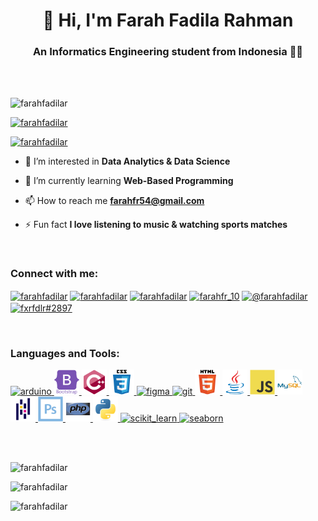 <h1 align="center">👋 Hi, I'm Farah Fadila Rahman</h1>
<h3 align="center">An Informatics Engineering student from Indonesia 👩‍💻</h3>

<br><br>

<p align="left"> <img src="https://komarev.com/ghpvc/?username=farahfadilar&label=Profile%20views&color=0e75b6&style=flat" alt="farahfadilar" /> </p>

<p align="left"> <a href="https://github.com/ryo-ma/github-profile-trophy"><img src="https://github-profile-trophy.vercel.app/?username=farahfadilar" alt="farahfadilar" /></a> </p>

<p align="left"> <a href="https://twitter.com/farahfadilar" target="blank"><img src="https://img.shields.io/twitter/follow/farahfadilar?logo=twitter&style=for-the-badge" alt="farahfadilar" /></a> </p>

- 🔭 I’m interested in **Data Analytics & Data Science**

- 🌱 I’m currently learning **Web-Based Programming**

- 📫 How to reach me **farahfr54@gmail.com**

- ⚡ Fun fact **I love listening to music & watching sports matches**

<br>

<h3 align="left">Connect with me:</h3>
<p align="left">
<a href="https://twitter.com/farahfadilar" target="blank"><img align="center" src="https://raw.githubusercontent.com/rahuldkjain/github-profile-readme-generator/master/src/images/icons/Social/twitter.svg" alt="farahfadilar" height="30" width="40" /></a>
<a href="https://linkedin.com/in/farahfadilar" target="blank"><img align="center" src="https://raw.githubusercontent.com/rahuldkjain/github-profile-readme-generator/master/src/images/icons/Social/linked-in-alt.svg" alt="farahfadilar" height="30" width="40" /></a>
<a href="https://kaggle.com/farahfadilar" target="blank"><img align="center" src="https://raw.githubusercontent.com/rahuldkjain/github-profile-readme-generator/master/src/images/icons/Social/kaggle.svg" alt="farahfadilar" height="30" width="40" /></a>
<a href="https://instagram.com/farahfr_10" target="blank"><img align="center" src="https://raw.githubusercontent.com/rahuldkjain/github-profile-readme-generator/master/src/images/icons/Social/instagram.svg" alt="farahfr_10" height="30" width="40" /></a>
<a href="https://medium.com/@farahfadilar" target="blank"><img align="center" src="https://raw.githubusercontent.com/rahuldkjain/github-profile-readme-generator/master/src/images/icons/Social/medium.svg" alt="@farahfadilar" height="30" width="40" /></a>
<a href="https://discord.gg/fxrfdlr#2897" target="blank"><img align="center" src="https://raw.githubusercontent.com/rahuldkjain/github-profile-readme-generator/master/src/images/icons/Social/discord.svg" alt="fxrfdlr#2897" height="30" width="40" /></a>
</p>

<br>

<h3 align="left">Languages and Tools:</h3>
<p align="left"> <a href="https://www.arduino.cc/" target="_blank" rel="noreferrer"> <img src="https://cdn.worldvectorlogo.com/logos/arduino-1.svg" alt="arduino" width="40" height="40"/> </a> <a href="https://getbootstrap.com" target="_blank" rel="noreferrer"> <img src="https://raw.githubusercontent.com/devicons/devicon/master/icons/bootstrap/bootstrap-plain-wordmark.svg" alt="bootstrap" width="40" height="40"/> </a> <a href="https://www.w3schools.com/cpp/" target="_blank" rel="noreferrer"> <img src="https://raw.githubusercontent.com/devicons/devicon/master/icons/cplusplus/cplusplus-original.svg" alt="cplusplus" width="40" height="40"/> </a> <a href="https://www.w3schools.com/css/" target="_blank" rel="noreferrer"> <img src="https://raw.githubusercontent.com/devicons/devicon/master/icons/css3/css3-original-wordmark.svg" alt="css3" width="40" height="40"/> </a> <a href="https://www.figma.com/" target="_blank" rel="noreferrer"> <img src="https://www.vectorlogo.zone/logos/figma/figma-icon.svg" alt="figma" width="40" height="40"/> </a> <a href="https://git-scm.com/" target="_blank" rel="noreferrer"> <img src="https://www.vectorlogo.zone/logos/git-scm/git-scm-icon.svg" alt="git" width="40" height="40"/> </a> <a href="https://www.w3.org/html/" target="_blank" rel="noreferrer"> <img src="https://raw.githubusercontent.com/devicons/devicon/master/icons/html5/html5-original-wordmark.svg" alt="html5" width="40" height="40"/> </a> <a href="https://www.java.com" target="_blank" rel="noreferrer"> <img src="https://raw.githubusercontent.com/devicons/devicon/master/icons/java/java-original.svg" alt="java" width="40" height="40"/> </a> <a href="https://developer.mozilla.org/en-US/docs/Web/JavaScript" target="_blank" rel="noreferrer"> <img src="https://raw.githubusercontent.com/devicons/devicon/master/icons/javascript/javascript-original.svg" alt="javascript" width="40" height="40"/> </a> <a href="https://www.mysql.com/" target="_blank" rel="noreferrer"> <img src="https://raw.githubusercontent.com/devicons/devicon/master/icons/mysql/mysql-original-wordmark.svg" alt="mysql" width="40" height="40"/> </a> <a href="https://pandas.pydata.org/" target="_blank" rel="noreferrer"> <img src="https://raw.githubusercontent.com/devicons/devicon/2ae2a900d2f041da66e950e4d48052658d850630/icons/pandas/pandas-original.svg" alt="pandas" width="40" height="40"/> </a> <a href="https://www.photoshop.com/en" target="_blank" rel="noreferrer"> <img src="https://raw.githubusercontent.com/devicons/devicon/master/icons/photoshop/photoshop-line.svg" alt="photoshop" width="40" height="40"/> </a> <a href="https://www.php.net" target="_blank" rel="noreferrer"> <img src="https://raw.githubusercontent.com/devicons/devicon/master/icons/php/php-original.svg" alt="php" width="40" height="40"/> </a> <a href="https://www.python.org" target="_blank" rel="noreferrer"> <img src="https://raw.githubusercontent.com/devicons/devicon/master/icons/python/python-original.svg" alt="python" width="40" height="40"/> </a> <a href="https://scikit-learn.org/" target="_blank" rel="noreferrer"> <img src="https://upload.wikimedia.org/wikipedia/commons/0/05/Scikit_learn_logo_small.svg" alt="scikit_learn" width="40" height="40"/> </a> <a href="https://seaborn.pydata.org/" target="_blank" rel="noreferrer"> <img src="https://seaborn.pydata.org/_images/logo-mark-lightbg.svg" alt="seaborn" width="40" height="40"/> </a> </p>

<br><br>

<p><img src="https://github-readme-stats.vercel.app/api/top-langs?username=farahfadilar&show_icons=true&locale=en&layout=compact" alt="farahfadilar" /></p>

<p><img src="https://github-readme-stats.vercel.app/api?username=farahfadilar&show_icons=true&locale=en" alt="farahfadilar" /></p>

<p><img src="https://github-readme-streak-stats.herokuapp.com/?user=farahfadilar&" alt="farahfadilar" /></p>

